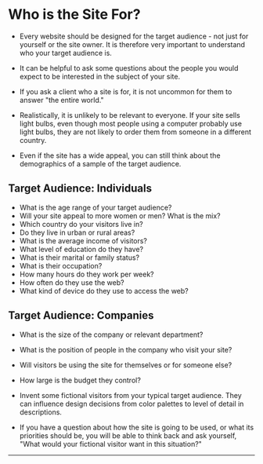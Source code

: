 # Who is the Site For?

- Every website should be designed for the target audience - not just for yourself or the site owner. It is therefore very important to understand who your target audience is.

- It can be helpful to ask some questions about the people you would expect to be interested in the subject of your site.

- If you ask a client who a site is for, it is not uncommon for them to answer "the entire world."

- Realistically, it is unlikely to be relevant to everyone. If your site sells light bulbs, even though most people using a computer probably use light bulbs, they are not likely to order them from someone in a different country.

- Even if the site has a wide appeal, you can still think about the demographics of a sample of the target audience.
## Target Audience: Individuals

- What is the age range of your target audience?
- Will your site appeal to more women or men? What is the mix?
- Which country do your visitors live in?
- Do they live in urban or rural areas?
- What is the average income of visitors?
- What level of education do they have?
- What is their marital or family status?
- What is their occupation?
- How many hours do they work per week?
- How often do they use the web?
- What kind of device do they use to access the web?
## Target Audience: Companies

- What is the size of the company or relevant department?
- What is the position of people in the company who visit your site?
- Will visitors be using the site for themselves or for someone else?
- How large is the budget they control?

- Invent some fictional visitors from your typical target audience. They can influence design decisions from color palettes to level of detail in descriptions.

- If you have a question about how the site is going to be used, or what its priorities should be, you will be able to think back and ask yourself, "What would your fictional visitor want in this situation?"

---
